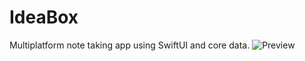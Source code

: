 # IdeaBox
Multiplatform note taking app using SwiftUI and core data. 
![Preview](https://i.imgur.com/0lXauY4.png "Macos version")
